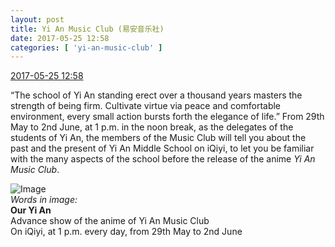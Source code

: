 ```yaml
---
layout: post
title: Yi An Music Club (易安音乐社)
date: 2017-05-25 12:58
categories: [ 'yi-an-music-club' ]
---
```


<div class="weibo-info">
  <a href="http://weibo.com/6094546964/F4JmGpEf0">2017-05-25 12:58</a>
</div>

“The school of Yi An standing erect over a thousand years masters the strength of being firm. Cultivate virtue via peace and comfortable environment, every small action bursts forth the elegance of life.” From 29th May to 2nd June, at 1 p.m. in the noon break, as the delegates of the students of Yi An, the members of the Music Club will tell you about the past and the present of Yi An Middle School on iQiyi, to let you be familiar with the many aspects of the school before the release of the anime *Yi An Music Club*.

<!-- more -->

![Image](https://wx4.sinaimg.cn/mw690/006Es64Agy1ffxinr30ldj31kw2dc7wj.jpg)  
*Words in image:*  
**Our Yi An**  
Advance show of the anime of Yi An Music Club  
On iQiyi, at 1 p.m. every day, from 29th May to 2nd June
